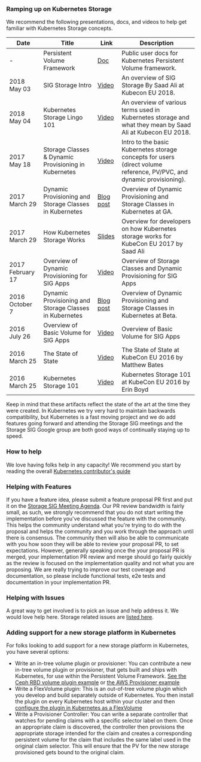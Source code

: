 ### Ramping up on Kubernetes Storage

We recommend the following presentations, docs, and videos to help get familiar with Kubernetes Storage concepts.

| Date             | Title                                                  | Link                                                                                                           | Description                                                                                                           |
| ---------------- | ------------------------------------------------------ | -------------------------------------------------------------------------------------------------------------- | --------------------------------------------------------------------------------------------------------------------- |
| -                | Persistent Volume Framework                            | [Doc](http://kubernetes.io/docs/user-guide/persistent-volumes/)                                                | Public user docs for Kubernetes Persistent Volume framework.                                                          |
| 2018 May 03      | SIG Storage Intro                                      | [Video](https://www.youtube.com/watch?v=GvrTl2T-Tts&list=PLj6h78yzYM2N8GdbjmhVU65KYm_68qBmo&index=164&t=0s)    | An overview of SIG Storage By Saad Ali at Kubecon EU 2018.                                                            |
| 2018 May 04      | Kubernetes Storage Lingo 101                           | [Video](https://www.youtube.com/watch?v=uSxlgK1bCuA&t=0s&index=300&list=PLj6h78yzYM2N8GdbjmhVU65KYm_68qBmo)    | An overview of various terms used in Kubernetes storage and what they mean by Saad Ali at Kubecon EU 2018.            |
| 2017 May 18      | Storage Classes & Dynamic Provisioning in Kubernetes   | [Video](https://youtu.be/qktFhjJmFhg)                                                                          | Intro to the basic Kubernetes storage concepts for users (direct volume reference, PV/PVC, and dynamic provisioning). |
| 2017 March 29    | Dynamic Provisioning and Storage Classes in Kubernetes | [Blog post](http://blog.kubernetes.io/2017/03/dynamic-provisioning-and-storage-classes-kubernetes.html)        | Overview of Dynamic Provisioning and Storage Classes in Kubernetes at GA.                                             |
| 2017 March 29    | How Kubernetes Storage Works                           | [Slides](https://docs.google.com/presentation/d/1Yl5JKifcncn0gSZf3e1dWspd8iFaWObLm9LxCaXZJIk/edit?usp=sharing) | Overview for developers on how Kubernetes storage works for KubeCon EU 2017 by Saad Ali                               |
| 2017 February 17 | Overview of Dynamic Provisioning for SIG Apps          | [Video](https://youtu.be/NXUHmxXytUQ?t=10m33s)                                                                 | Overview of Storage Classes and Dynamic Provisioning for SIG Apps                                                     |
| 2016 October 7   | Dynamic Provisioning and Storage Classes in Kubernetes | [Blog post](http://blog.kubernetes.io/2016/10/dynamic-provisioning-and-storage-in-kubernetes.html)             | Overview of Dynamic Provisioning and Storage Classes in Kubernetes at Beta.                                           |
| 2016 July 26     | Overview of Basic Volume for SIG Apps                  | [Video](https://youtu.be/DrLGxkFdDNc?t=11m19s)                                                                 | Overview of Basic Volume for SIG Apps                                                                                 |
| 2016 March 25    | The State of State                                     | [Video](https://www.youtube.com/watch?v=jsTQ24CLRhI&index=6&list=PLosInM-8doqcBy3BirmLM4S_pmox6qTw3)           | The State of State at KubeCon EU 2016 by Matthew Bates                                                                |
| 2016 March 25    | Kubernetes Storage 101                                 | [Video](https://www.youtube.com/watch?v=ZqTHe6Xj0Ek&list=PLosInM-8doqcBy3BirmLM4S_pmox6qTw3&index=38)          | Kubernetes Storage 101 at KubeCon EU 2016 by Erin Boyd                                                                |

Keep in mind that these artifacts reflect the state of the art at the time they were created. In Kubernetes we try very hard to maintain backwards compatibility, but Kubernetes is a fast moving project and we do add features going forward and attending the Storage SIG meetings and the Storage SIG Google group are both good ways of continually staying up to speed.

### How to help

We love having folks help in any capacity! We recommend you start by reading the overall [Kubernetes contributor's guide](/contributors/guide)

### Helping with Features

If you have a feature idea, please submit a feature proposal PR first and put it on the [Storage SIG Meeting Agenda](https://docs.google.com/document/d/1-8KEG8AjAgKznS9NFm3qWqkGyCHmvU6HVl0sk5hwoAE/edit#heading=h.bag869lp4lyz).
Our PR review bandwidth is fairly small, as such, we strongly recommend that you do not start writing the implementation before you've
discussed the feature with the community. This helps the community understand what you're trying to do with the proposal and helps the
community and you work through the approach until there is consensus. The community then will also be able to communicate with you how
soon they will be able to review your proposal PR, to set expectations. However, generally speaking once the your proposal PR is merged,
your implementation PR review and merge should go fairly quickly as the review is focused on the implementation quality and not
what you are proposing. We are really trying to improve our test coverage and documentation, so please include functional tests, e2e tests
and documentation in your implementation PR.

### Helping with Issues

A great way to get involved is to pick an issue and help address it. We would love help here. Storage related issues are [listed here](https://github.com/kubernetes/kubernetes/issues?utf8=%E2%9C%93&q=is%3Aopen+is%3Aissue+label%3Asig%2Fstorage+).

### Adding support for a new storage platform in Kubernetes

For folks looking to add support for a new storage platform in Kubernetes, you have several options:

- Write an in-tree volume plugin or provisioner: You can contribute a new in-tree volume plugin or provisioner, that gets built and ships with Kubernetes, for use within the Persistent Volume Framework.
  [See the Ceph RBD volume plugin example](https://git.k8s.io/kubernetes/pkg/volume/rbd) or [the AWS Provisioner example](https://github.com/kubernetes/kubernetes/pull/29006)
- Write a FlexVolume plugin: This is an out-of-tree volume plugin which you develop and build separately outside of Kubernetes.
  You then install the plugin on every Kubernetes host within your cluster and then [configure the plugin in Kubernetes as a FlexVolume](https://git.k8s.io/kubernetes/examples/volumes/flexvolume)
- Write a Provisioner Controller: You can write a separate controller that watches for pending claims with a specific selector label on them.
  Once an appropriate claim is discovered, the controller then provisions the appropriate storage intended for the claim and creates a corresponding
  persistent volume for the claim that includes the same label used in the original claim selector. This will ensure that the PV for the new
  storage provisioned gets bound to the original claim.
